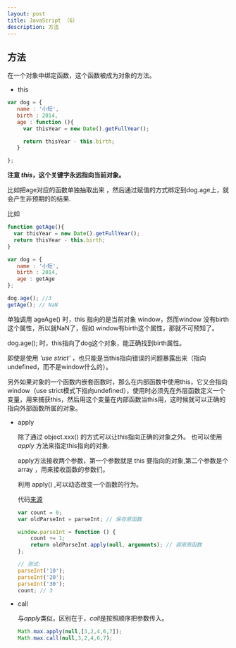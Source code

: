 ```yaml
---
layout: post
title: JavaScript （6）
description: 方法
---
```


## 方法

在一个对象中绑定函数，这个函数被成为对象的方法。

+ this

```JavaScript
var dog = {
   name : '小短',
   birth : 2014,
   age : function (){
     var thisYear = new Date().getFullYear();

     return thisYear - this.birth;
   }

};

```

__注意 *this*，这个关键字永远指向当前对象。__

比如把age对应的函数单独抽取出来 ，然后通过赋值的方式绑定到dog.age上，就会产生非预期的的结果.

比如
```JavaScript
function getAge(){
  var thisYear = new Date().getFullYear();
  return thisYear - this.birth;
}

var dog = {
   name : '小短',
   birth : 2014,
   age : getAge
};

dog.age(); //3
getAge(); // NaN
```

单独调用 ageAge() 时，this 指向的是当前对象 window，然而window 没有birth这个属性，所以就NaN了，假如 window有birth这个属性，那就不可预知了。

dog.age(); 时，this指向了dog这个对象，能正确找到birth属性。

即使是使用 *'use strict'* ，也只能是当this指向错误的问题暴露出来（指向undefined，而不是window什么的）。

另外如果对象的一个函数内嵌套函数时，那么在内部函数中使用this，它又会指向window（use strict模式下指向undefined），使用时必须先在外层函数定义一个变量，用来捕获this，然后用这个变量在内部函数当this用，这时候就可以正确的指向外部函数所属的对象。

+ apply

  除了通过 object.xxx() 的方式可以让this指向正确的对象之外。
  也可以使用 *apply* 方法来指定this指向的对象.

  apply方法接收两个参数，第一个参数就是 this 要指向的对象,第二个参数是个 array ，用来接收函数的参数们。

  利用 apply() ,可以动态改变一个函数的行为。

  代码[来源](https://www.liaoxuefeng.com/wiki/001434446689867b27157e896e74d51a89c25cc8b43bdb3000/0014345005399057070809cfaa347dfb7207900cfd116fb000)
  ```JavaScript
  var count = 0;
  var oldParseInt = parseInt; // 保存原函数

  window.parseInt = function () {
      count += 1;
      return oldParseInt.apply(null, arguments); // 调用原函数
  };

  // 测试:
  parseInt('10');
  parseInt('20');
  parseInt('30');
  count; // 3
  ```

+ call

  与*apply*类似，区别在于，*call*是按照顺序把参数传入。

  ```JavaScript
  Math.max.apply(null,[3,2,4,6,7]);
  Math.max.call(null,3,2,4,6,7);
  ```
